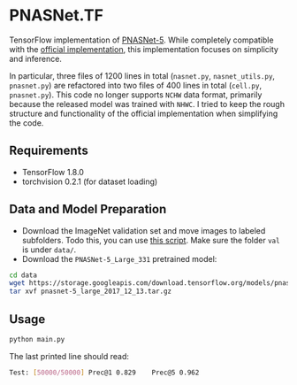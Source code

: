 # PNASNet.TF

TensorFlow implementation of [PNASNet-5](https://arxiv.org/abs/1712.00559). While completely compatible with the [official implementation](https://github.com/tensorflow/models/blob/master/research/slim/nets/nasnet/pnasnet.py), this implementation focuses on simplicity and inference.

In particular, three files of 1200 lines in total (`nasnet.py`, `nasnet_utils.py`, `pnasnet.py`) are refactored into two files of 400 lines in total (`cell.py`, `pnasnet.py`). This code no longer supports `NCHW` data format, primarily because the released model was trained with `NHWC`. I tried to keep the rough structure and functionality of the official implementation when simplifying the code.

## Requirements

- TensorFlow 1.8.0
- torchvision 0.2.1 (for dataset loading)

## Data and Model Preparation

- Download the ImageNet validation set and move images to labeled subfolders. Todo this, you can use [this script](https://raw.githubusercontent.com/soumith/imagenetloader.torch/master/valprep.sh). Make sure the folder `val` is under `data/`.
- Download the `PNASNet-5_Large_331` pretrained model:
```bash
cd data
wget https://storage.googleapis.com/download.tensorflow.org/models/pnasnet-5_large_2017_12_13.tar.gz
tar xvf pnasnet-5_large_2017_12_13.tar.gz
```

## Usage

```bash
python main.py
```

The last printed line should read:
```bash
Test: [50000/50000]	Prec@1 0.829	Prec@5 0.962
```
